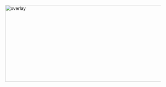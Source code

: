 <img width="1338" height="248" alt="overlay" src="https://github.com/user-attachments/assets/e0fca0a2-af0f-4d68-9f8b-db6f01164680" />
